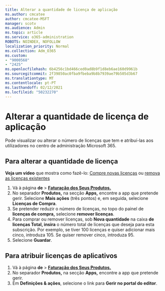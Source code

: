 ```yaml
---
title: Alterar a quantidade de licença de aplicação
ms.author: cmcatee
author: cmcatee-MSFT
manager: scotv
ms.audience: Admin
ms.topic: article
ms.service: o365-administration
ROBOTS: NOINDEX, NOFOLLOW
localization_priority: Normal
ms.collection: Adm_O365
ms.custom:
- "9000568"
- "2425"
ms.openlocfilehash: 6b4256c1bd466ced0ad8b9f1d8eb6ae160d9961b
ms.sourcegitcommit: 2f39850ac0fba9fbeba9b8b7939ae79b505d3b67
ms.translationtype: MT
ms.contentlocale: pt-PT
ms.lasthandoff: 02/12/2021
ms.locfileid: "50232270"
---
```

# <a name="change-app-license-quantity"></a>Alterar a quantidade de licença de aplicação

Pode visualizar ou alterar o número de licenças que tem e atribuí-las aos utilizadores no centro de administração Microsoft 365.

## <a name="to-change-license-quantity"></a>Para alterar a quantidade de licença

**Veja um vídeo** que mostra como fazê-lo: [Compre novas licenças](https://go.microsoft.com/fwlink/p/?linkid=2154857) ou [remova as licenças existentes](https://go.microsoft.com/fwlink/p/?linkid=2154938)

1. Vá à página **de**  >  **[Faturação dos Seus Produtos.](https://go.microsoft.com/fwlink/p/?linkid=842054)**
2. No separador **Produtos,** na secção **Apps,** encontre a app que pretende gerir. Selecione **Mais ações** (três pontos) e, em seguida, selecione **Licenças de Compra**.
3. Se pretender reduzir o número de licenças, no topo do painel de **licenças de compra,** selecione **remover licenças**.
4. Para comprar ou remover licenças, sob **Nova quantidade** na caixa **de licenças Total, insira** o número total de licenças que deseja para esta subscrição. Por exemplo, se tiver 100 licenças e quiser adicionar mais cinco, introduza 105. Se quiser remover cinco, introduza 95.
5. Selecione **Guardar**.

## <a name="to-assign-app-licenses"></a>Para atribuir licenças de aplicativos

1. Vá à página **de**  >  **[Faturação dos Seus Produtos.](https://go.microsoft.com/fwlink/p/?linkid=842054)**
2. No separador **Produtos,** na secção **Apps,** encontre a app que pretende gerir.
3. Em **Definições & ações**, selecione o link para **Gerir no portal do editor**.